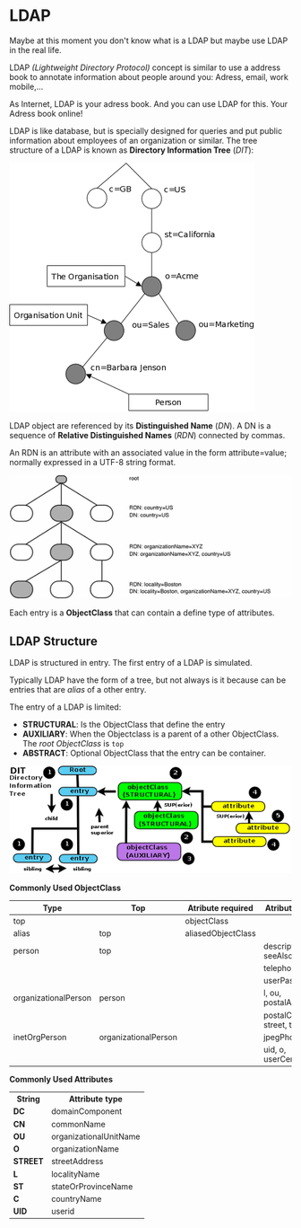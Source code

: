 # LDAP

Maybe at this moment you don't know what is a LDAP but maybe use LDAP in the real life.

LDAP *(Lightweight Directory Protocol)* concept is similar to use a address book to annotate information about people around you: Adress, email, work mobile,...

As Internet, LDAP is your adress book. And you can use LDAP for this. Your Adress book online!

LDAP is like database, but is specially designed for queries and put public information about employees of an organization or similar. The tree structure of a LDAP is known as **Directory Information Tree** (*DIT*):

![](../../assets/ldap-node.png)

LDAP object are referenced  by its **Distinguished Name** (*DN*). A DN is a sequence of **Relative Distinguished Names** (*RDN*) connected by commas.

An RDN is an attribute with an associated value in the form attribute=value; normally expressed in a UTF-8 string format.

![](../../assets/ldap-tree.png)


Each entry is a **ObjectClass** that can contain a define type of attributes.

## LDAP Structure

LDAP is structured in entry. The first entry of a LDAP is simulated. 

Typically LDAP have the form of a tree, but not always is it because can be entries that are *alias* of a other entry.

The entry of a LDAP is limited:

* **STRUCTURAL**: Is the ObjectClass that define the entry
* **AUXILIARY**: When the Objectclass is a parent of a other ObjectClass. The *root ObjectClass* is `top`
* **ABSTRACT**: Optional ObjectClass that the entry can be container.

![](../../assets/ldap-structure.png)

**Commonly Used ObjectClass**

| Type                 | Top                  | Atribute required  | Atribute Optional             |
|----------------------|----------------------|--------------------|-------------------------------|
| top                  |                      | objectClass        |                               |
| alias                | top                  | aliasedObjectClass |                               |
| person               | top                  |                    | description, seeAlso,         |
|                      |                      |                    | telephoneNumber,              |
|                      |                      |                    | userPassword                  |
| organizationalPerson | person               |                    | l, ou, postalAdress,          |
|                      |                      |                    | postalCode, st, street, title |
| inetOrgPerson        | organizationalPerson |                    | jpegPhoto, mail,              |
|                      |                      |                    | uid, o, userCertificate,...   |

**Commonly Used Attributes**

<table>
<tbody><tr><th>String</th><th>Attribute type</th></tr>
<tr><td><strong>DC</strong></td><td>domainComponent</td></tr>
<tr><td><strong>CN</strong></td><td>commonName</td></tr>
<tr><td><strong>OU</strong></td><td>organizationalUnitName</td></tr>
<tr><td><strong>O</strong></td><td>organizationName</td></tr>
<tr><td><strong>STREET</strong></td><td>streetAddress</td></tr>
<tr><td><strong>L</strong></td><td>localityName</td></tr>
<tr><td><strong>ST</strong></td><td>stateOrProvinceName</td></tr>
<tr><td><strong>C</strong></td><td>countryName</td></tr>
<tr><td><strong>UID</strong></td><td>userid</td></tr>
</tbody></table>
